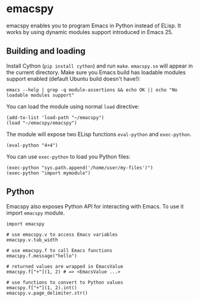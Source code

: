 # emacspy

emacspy enables you to program Emacs in Python instead of ELisp. It works by using dynamic modules support introduced in Emacs 25.

## Building and loading

Install Cython (`pip install cython`) and run `make`. `emacspy.so` will appear in the current directory. Make sure you Emacs build has loadable modules support enabled (default Ubuntu build doesn't have!):

```
emacs --help | grep -q module-assertions && echo OK || echo "No loadable modules support"
```

You can load the module using normal `load` directive:

```
(add-to-list 'load-path "~/emacspy")
(load "~/emacspy/emacspy")
```

The module will expose two ELisp functions `eval-python` and `exec-python`.

```
(eval-python "4+4")
```

You can use `exec-python` to load you Python files:

```
(exec-python "sys.path.append('/home/user/my-files')")
(exec-python "import mymodule")
```

## Python

Emacspy also exposes Python API for interacting with Emacs. To use it import `emacspy` module.

```
import emacspy

# use emacspy.v to access Emacs variables
emacspy.v.tab_width

# use emacspy.f to call Emacs functions
emacspy.f.message("hello")

# returned values are wrapped in EmacsValue
emacspy.f["+"](1, 2) # => <EmacsValue ...>

# use functions to convert to Python values
emacspy.f["+"](1, 2).int()
emacspy.v.page_delimiter.str()
```
